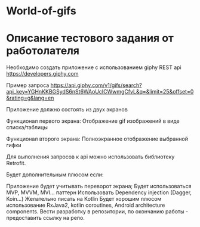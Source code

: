 # World-of-gifs





# Описание тестового задания от работолателя

Необходимо создать приложение с использованием giphy REST api https://developers.giphy.com

Пример запроса https://api.giphy.com/v1/gifs/search?api_key=YGHnKKBGSydS6nSt6WAoUcICWwmgCfvL&q=&limit=25&offset=0&rating=g&lang=en

Приложение должно состоять из двух экранов

Функционал первого экрана:
Отображение gif изображений в виде списка/таблицы



Функционал второго экрана:
Полноэкранное отображение выбранной гифки

Для выполнения запросов к api можно использовать библиотеку Retrofit.

Будет дополнительным плюсом если:

Приложение будет учитывать переворот экрана;
Будет использоваться  MVP, MVVM, MVI... паттерн
Использовать Dependency injection (Dagger, Koin...)
Желательно писать на Kotlin
Будет хорошим плюсом использование RxJava2, kotlin coroutines, Android architecture components.
Вести разработку в репозитории, по окончанию работы - предоставить ссылку на репо.



